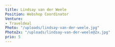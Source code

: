 ```yaml
---
title: Lindsay van der Weele
Position: Webshop Coordinator
Venture:
- Traveldeal
Photo: "/uploads/lindsay-van-der-weele.jpg"
Photo2x: "/uploads/lindsay-van-der-weele@2x.jpg"
prio: 5
---
```

